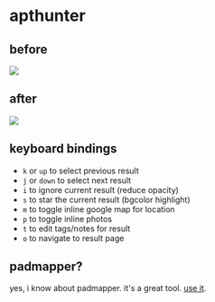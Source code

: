 # apthunter

## before

![](http://f.cl.ly/items/3U2d0V1R2D1J3f0e0A2J/Screen%20shot%202011-08-21%20at%201.25.07%20AM.png)

## after

![](http://f.cl.ly/items/350j0z3W40033U3l0U0B/Screen%20shot%202011-08-21%20at%201.12.22%20AM.png)

## keyboard bindings

* `k` or `up` to select previous result
* `j` or `down` to select next result
* `i` to ignore current result (reduce opacity)
* `s` to star the current result (bgcolor highlight)
* `m` to toggle inline google map for location
* `p` to toggle inline photos
* `t` to edit tags/notes for result
* `o` to navigate to result page

## padmapper?

yes, i know about padmapper. it's a great tool. [use it](http://padmapper.com).
